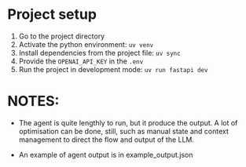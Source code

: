 # Project setup

1. Go to the project directory
2. Activate the python environment: `uv venv`
3. Install dependencies from the project file: `uv sync`
4. Provide the `OPENAI_API_KEY` in the `.env`
5. Run the project in development mode: `uv run fastapi dev`

# NOTES:

- The agent is quite lengthly to run, but it produce the output. A lot of optimisation can be done, still, such as manual state and context management to direct the flow and output of the LLM.

- An example of agent output is in example_output.json
